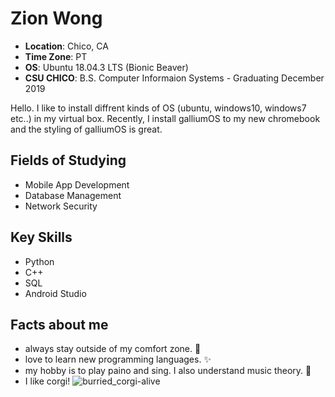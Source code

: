 # Zion Wong

- **Location**: Chico, CA
- **Time Zone**: PT
- **OS**: Ubuntu 18.04.3 LTS (Bionic Beaver)
- **CSU CHICO**: B.S. Computer Informaion Systems - Graduating December 2019


Hello. I like to install diffrent kinds of OS (ubuntu, windows10, windows7 etc..) in my virtual box. 
Recently, I install galliumOS to my new chromebook and the styling of galliumOS is great.


## Fields of Studying
- Mobile App Development
- Database Management
- Network Security 


## Key Skills 
* Python
* C++
* SQL
* Android Studio


## Facts about me
* always stay outside of my comfort zone. 🧿
* love to learn new programming languages. ✨
* my hobby is to play paino and sing. I also understand music theory. 🎹
* I like corgi!
![burried_corgi-alive](https://user-images.githubusercontent.com/54279382/72393437-b75ea580-36e7-11ea-9774-de6a2f5d00c3.jpg)
